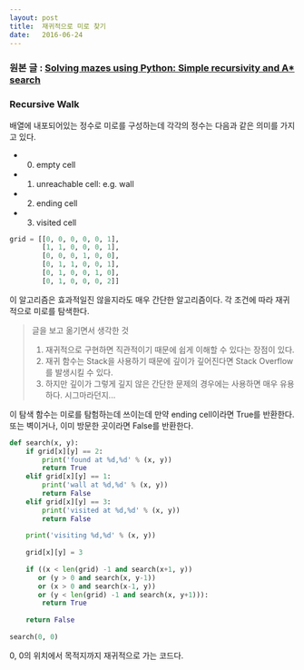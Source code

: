```yaml
---
layout: post
title:  재귀적으로 미로 찾기
date:   2016-06-24
---
```


### 원본 글 : [Solving mazes using Python: Simple recursivity and A* search](http://www.laurentluce.com/posts/solving-mazes-using-python-simple-recursivity-and-a-search/)

### Recursive Walk

배열에 내포되어있는 정수로 미로를 구성하는데 각각의 정수는 다음과 같은 의미를 가지고 있다.

- 0. empty cell
- 1. unreachable cell: e.g. wall
- 2. ending cell
- 3. visited cell

```python
grid = [[0, 0, 0, 0, 0, 1],
        [1, 1, 0, 0, 0, 1],
        [0, 0, 0, 1, 0, 0],
        [0, 1, 1, 0, 0, 1],
        [0, 1, 0, 0, 1, 0],
        [0, 1, 0, 0, 0, 2]]
```

이 알고리즘은 효과적일진 않을지라도 매우 간단한 알고리즘이다. 각 조건에 따라 재귀적으로 미로를 탐색한다.

> 글을 보고 옮기면서 생각한 것
> 
> 1. 재귀적으로 구현하면 직관적이기 때문에 쉽게 이해할 수 있다는 장점이 있다.
> 2. 재귀 함수는 Stack을 사용하기 때문에 깊이가 깊어진다면 Stack Overflow를 발생시킬 수 있다.
> 3. 하지만 깊이가 그렇게 깊지 않은 간단한 문제의 경우에는 사용하면 매우 유용하다. 시그마라던지...

이 탐색 함수는 미로를 탐험하는데 쓰이는데 만약 ending cell이라면 True를 반환한다. 또는 벽이거나, 이미 방문한 곳이라면 False를 반환한다.

```python
def search(x, y):
    if grid[x][y] == 2:
        print('found at %d,%d' % (x, y))
        return True
    elif grid[x][y] == 1:
        print('wall at %d,%d' % (x, y))
        return False
    elif grid[x][y] == 3:
        print('visited at %d,%d' % (x, y))
        return False
    
    print('visiting %d,%d' % (x, y))
    
    grid[x][y] = 3
    
    if ((x < len(grid) -1 and search(x+1, y))
       or (y > 0 and search(x, y-1))
       or (x > 0 and search(x-1, y))
       or (y < len(grid) -1 and search(x, y+1))):
        return True
    
    return False
    
search(0, 0)
```

0, 0의 위치에서 목적지까지 재귀적으로 가는 코드다.